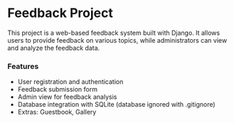 # Feedback Project
This project is a web-based feedback system built with Django. It allows users to provide feedback on various topics, while administrators can view and analyze the feedback data.

### Features
- User registration and authentication
- Feedback submission form
- Admin view for feedback analysis
- Database integration with SQLite (database ignored with .gitignore)
- Extras: Guestbook, Gallery

